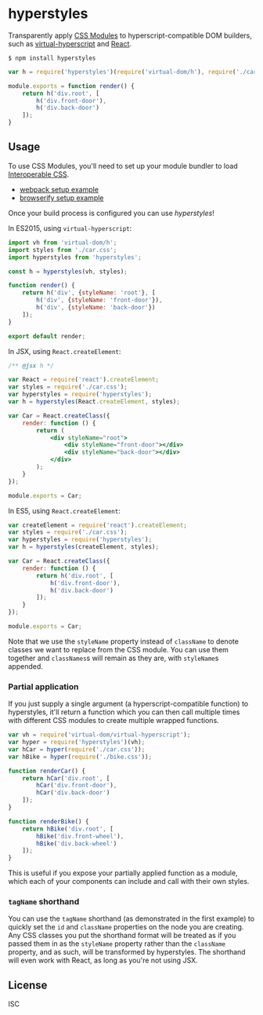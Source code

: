 # hyperstyles

Transparently apply [CSS Modules](https://github.com/css-modules/css-modules) to hyperscript-compatible DOM builders, such as [virtual-hyperscript](https://github.com/Matt-Esch/virtual-dom/tree/master/virtual-hyperscript) and [React](https://github.com/facebook/react).

```
$ npm install hyperstyles
```

```js
var h = require('hyperstyles')(require('virtual-dom/h'), require('./car.css'));

module.exports = function render() {
    return h('div.root', [
        h('div.front-door'),
        h('div.back-door')
    ]);
}
```

## Usage

To use CSS Modules, you'll need to set up your module bundler to load [Interoperable CSS](https://github.com/css-modules/icss).

* [webpack setup example](https://github.com/css-modules/webpack-demo)
* [browserify setup example](https://github.com/css-modules/browserify-demo)

Once your build process is configured you can use *hyperstyles*!

In ES2015, using `virtual-hyperscript`:

```js
import vh from 'virtual-dom/h';
import styles from './car.css';
import hyperstyles from 'hyperstyles';

const h = hyperstyles(vh, styles);

function render() {
    return h('div', {styleName: 'root'}, [
        h('div', {styleName: 'front-door'}),
        h('div', {styleName: 'back-door'})
    ]);
}

export default render;
```

In JSX, using `React.createElement`:

```jsx
/** @jsx h */

var React = require('react').createElement;
var styles = require('./car.css');
var hyperstyles = require('hyperstyles');
var h = hyperstyles(React.createElement, styles);

var Car = React.createClass({
    render: function () {
        return (
            <div styleName="root">
                <div styleName="front-door"></div>
                <div styleName="back-door"></div>
            </div>
        );
    }
});

module.exports = Car;
```

In ES5, using `React.createElement`:

```js
var createElement = require('react').createElement;
var styles = require('./car.css');
var hyperstyles = require('hyperstyles');
var h = hyperstyles(createElement, styles);

var Car = React.createClass({
    render: function () {
        return h('div.root', [
            h('div.front-door'),
            h('div.back-door')
        ]);
    }
});

module.exports = Car;
```

Note that we use the `styleName` property instead of `className` to denote classes we want to replace from the CSS module. You can use them together and `classNames`s will remain as they are, with `styleName`s appended.

### Partial application

If you just supply a single argument (a hyperscript-compatible function) to hyperstyles, it'll return a function which you can then call multiple times with different CSS modules to create multiple wrapped functions.

```js
var vh = require('virtual-dom/virtual-hyperscript');
var hyper = require('hyperstyles')(vh);
var hCar = hyper(require('./car.css'));
var hBike = hyper(require('./bike.css'));

function renderCar() {
    return hCar('div.root', [
        hCar('div.front-door'),
        hCar('div.back-door')
    ]);
}

function renderBike() {
    return hBike('div.root', [
        hBike('div.front-wheel'),
        hBike('div.back-wheel')
    ]);
}
```

This is useful if you expose your partially applied function as a module, which each of your components can include and call with their own styles.

### `tagName` shorthand

You can use the `tagName` shorthand (as demonstrated in the first example) to quickly set the `id` and `className` properties on the node you are creating. Any CSS classes you put the shorthand format will be treated as if you passed them in as the `styleName` property rather than the `className` property, and as such, will be transformed by hyperstyles. The shorthand will even work with React, as long as you're not using JSX.

## License

ISC
